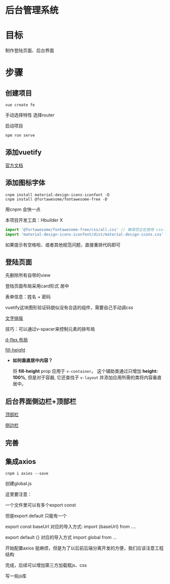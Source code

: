 # 后台管理系统

# 目标

制作登陆页面、后台界面



# 步骤

## 创建项目

```
vue create fe
```

手动选择特性 选择router

启动项目

```
npm run serve
```

## 添加vuetify

[官方文档](https://vuetifyjs.com/zh-Hans/getting-started/installation/)



## 添加图标字体

```
cnpm install material-design-icons-iconfont -D
cnpm install @fortawesome/fontawesome-free -D
```

用cnpm 会快一点 

本项目开发工具：Hbuilder X

```js
import '@fortawesome/fontawesome-free/css/all.css' // 确保您正在使用 css-loader
import 'material-design-icons-iconfont/dist/material-design-icons.css' // 确保您正在使用 css
```

如果提示有空格啦、或者其他规范问题，直接重排代码即可

## 登陆页面

先删除所有自带的view

登陆页面布局采用card形式 居中 

表单信息：姓名 + 密码 

vuetify这块图形验证码貌似没有合适的组件，需要自己手动调css

[文字排版](https://vuetifyjs.com/zh-Hans/styles/text-and-typography/)

技巧：可以通过v-spacer来控制元素的排布局

[d-flex 布局](https://vuetifyjs.com/zh-Hans/styles/flex/)

[fill-height](https://vuetifyjs.com/zh-Hans/getting-started/frequently-asked-questions/#section-95ee98984e13533a)

- **如何垂直居中内容？**

  将 **fill-height** prop 应用于 `v-container`。 这个辅助类通过只增加 **height: 100%**, 但是对于容器, 它还查找子 `v-layout` 并添加应用所需的类将内容垂直居中。



## 后台界面侧边栏+顶部栏



[顶部栏](https://vuetifyjs.com/zh-Hans/components/app-bars/)

[侧边栏](https://vuetifyjs.com/zh-Hans/components/navigation-drawers/)



## 完善



## 集成axios

```
cnpm i axios --save
```

创建global.js

这里要注意：

一个文件里可以有多个export const 

但是export  default 只能有一个

export const baseUrl 对应的导入方式: import {baseUrl}  from ....

export default {} 对应的导入方式 import global from ... 



开始配置axios 挺麻烦，但是为了以后前后端分离开发的方便，我们应该注意工程结构



完成，后续可以增加第三方加载框js、css

写一些js库